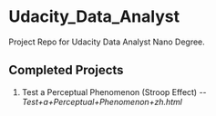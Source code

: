 # Udacity_Data_Analyst

Project Repo for Udacity Data Analyst Nano Degree.

## Completed Projects

1. Test a Perceptual Phenomenon (Stroop Effect) -- *Test+a+Perceptual+Phenomenon+zh.html*
